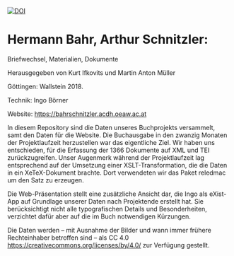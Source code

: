 [![DOI](https://zenodo.org/badge/89230887.svg)](https://zenodo.org/badge/latestdoi/89230887)

# Hermann Bahr, Arthur Schnitzler: 

Briefwechsel, Materialien, Dokumente

Herausgegeben von Kurt Ifkovits und Martin Anton Müller

Göttingen: Wallstein 2018.

Technik: Ingo Börner

Website: https://bahrschnitzler.acdh.oeaw.ac.at

In diesem Repository sind die Daten unseres Buchprojekts versammelt, samt den Daten für die Website. Die Buchausgabe in den zwanzig Monaten der Projektlaufzeit herzustellen war das eigentliche Ziel. Wir haben uns entschieden, für die Erfassung der 1366 Dokumente auf XML und TEI zurückzugreifen. Unser Augenmerk während der Projektlaufzeit lag entsprechend auf der Umsetzung einer XSLT-Transformation, die die Daten in ein XeTeX-Dokument brachte. Dort verwendeten wir das Paket reledmac um den Satz zu erzeugen. 

Die Web-Präsentation stellt eine zusätzliche Ansicht dar, die Ingo als eXist-App auf Grundlage unserer Daten nach Projektende erstellt hat. Sie berücksichtigt nicht alle typografischen Details und Besonderheiten, verzichtet dafür aber auf die im Buch notwendigen Kürzungen.

Die Daten werden – mit Ausnahme der Bilder und wann immer frühere Rechteinhaber betroffen sind – als CC 4.0 https://creativecommons.org/licenses/by/4.0/ zur Verfügung gestellt. 
